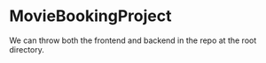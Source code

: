 # MovieBookingProject
We can throw both the frontend and backend in the repo at the root directory.

